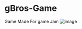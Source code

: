 # gBros-Game
Game Made For game Jam
![image](https://user-images.githubusercontent.com/91531023/218273138-b5ad2d25-8dff-4230-ae46-6b6d57762a0d.png)

